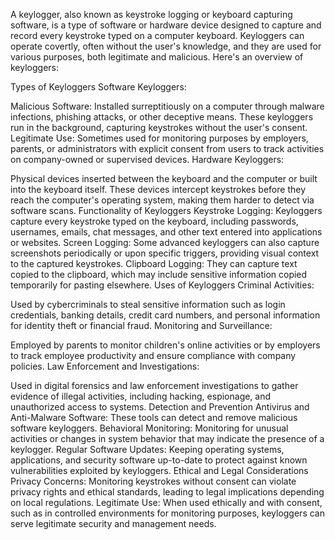 A keylogger, also known as keystroke logging or keyboard capturing software, is a type of software or hardware device designed to capture and record every keystroke typed on a computer keyboard. Keyloggers can operate covertly, often without the user's knowledge, and they are used for various purposes, both legitimate and malicious. Here's an overview of keyloggers:

Types of Keyloggers
Software Keyloggers:

Malicious Software: Installed surreptitiously on a computer through malware infections, phishing attacks, or other deceptive means. These keyloggers run in the background, capturing keystrokes without the user's consent.
Legitimate Use: Sometimes used for monitoring purposes by employers, parents, or administrators with explicit consent from users to track activities on company-owned or supervised devices.
Hardware Keyloggers:

Physical devices inserted between the keyboard and the computer or built into the keyboard itself. These devices intercept keystrokes before they reach the computer's operating system, making them harder to detect via software scans.
Functionality of Keyloggers
Keystroke Logging: Keyloggers capture every keystroke typed on the keyboard, including passwords, usernames, emails, chat messages, and other text entered into applications or websites.
Screen Logging: Some advanced keyloggers can also capture screenshots periodically or upon specific triggers, providing visual context to the captured keystrokes.
Clipboard Logging: They can capture text copied to the clipboard, which may include sensitive information copied temporarily for pasting elsewhere.
Uses of Keyloggers
Criminal Activities:

Used by cybercriminals to steal sensitive information such as login credentials, banking details, credit card numbers, and personal information for identity theft or financial fraud.
Monitoring and Surveillance:

Employed by parents to monitor children's online activities or by employers to track employee productivity and ensure compliance with company policies.
Law Enforcement and Investigations:

Used in digital forensics and law enforcement investigations to gather evidence of illegal activities, including hacking, espionage, and unauthorized access to systems.
Detection and Prevention
Antivirus and Anti-Malware Software: These tools can detect and remove malicious software keyloggers.
Behavioral Monitoring: Monitoring for unusual activities or changes in system behavior that may indicate the presence of a keylogger.
Regular Software Updates: Keeping operating systems, applications, and security software up-to-date to protect against known vulnerabilities exploited by keyloggers.
Ethical and Legal Considerations
Privacy Concerns: Monitoring keystrokes without consent can violate privacy rights and ethical standards, leading to legal implications depending on local regulations.
Legitimate Use: When used ethically and with consent, such as in controlled environments for monitoring purposes, keyloggers can serve legitimate security and management needs.
